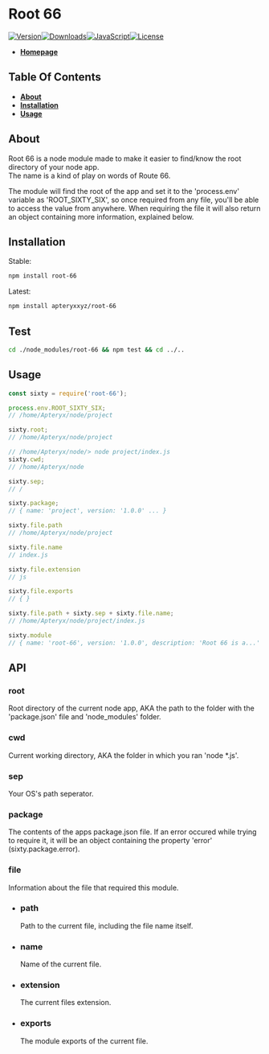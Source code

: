 # Root 66

[![Version][version-image]][github-url][![Downloads][downloads-image]][npm-url][![JavaScript][javascript-image]][github-url][![License][license-image]][license-url]

- [**Homepage**](https://www.apteryx.xyz/npm/root-66)

## Table Of Contents

- [**About**](#about)
- [**Installation**](#installation)
- [**Usage**](#usage)

## About

Root 66 is a node module made to make it easier to find/know the root directory of your node app.<br>
The name is a kind of play on words of Route 66.

The module will find the root of the app and set it to the 'process.env' variable as 'ROOT_SIXTY_SIX', so once required from any file, you'll be able to access the value from anywhere. When requiring the file it will also return an object containing more information, explained below.

## Installation

Stable:

```bash
npm install root-66
```

Latest:

```bash
npm install apteryxxyz/root-66
```

## Test

```bash
cd ./node_modules/root-66 && npm test && cd ../..
```

## Usage

```js
const sixty = require('root-66');

process.env.ROOT_SIXTY_SIX;
// /home/Apteryx/node/project

sixty.root;
// /home/Apteryx/node/project

// /home/Apteryx/node/> node project/index.js
sixty.cwd;
// /home/Apteryx/node

sixty.sep;
// /

sixty.package;
// { name: 'project', version: '1.0.0' ... }

sixty.file.path
// /home/Apteryx/node/project

sixty.file.name
// index.js

sixty.file.extension
// js

sixty.file.exports
// { }

sixty.file.path + sixty.sep + sixty.file.name;
// /home/Apteryx/node/project/index.js

sixty.module
// { name: 'root-66', version: '1.0.0', description: 'Root 66 is a...' }
```

## API

### root
Root directory of the current node app, AKA the path to the folder with the 'package.json' file and 'node_modules' folder.

### cwd
Current working directory, AKA the folder in which you ran 'node *.js'.

### sep
Your OS's path seperator.

### package
The contents of the apps package.json file. If an error occured while trying to require it, it will be an object containing the property 'error' (sixty.package.error).

### file
Information about the file that required this module.

- ### path
    Path to the current file, including the file name itself.

- ### name
    Name of the current file.

- ### extension
    The current files extension.

- ### exports
    The module exports of the current file.


[version-image]: https://img.shields.io/github/package-json/v/apteryxxyz/root-66?logo=github
[downloads-image]: https://img.shields.io/npm/dt/root-66?logo=npm
[javascript-image]: https://img.shields.io/github/languages/top/apteryxxyz/root-66?logo=github
[license-image]: https://img.shields.io/npm/l/root-66?logo=github

[npm-url]: https://npmjs.com/package/root-66
[license-url]: https://github.com/apteryxxyz/root-66/blob/main/LICENSE
[github-url]: https://github.com/apteryxxyz/root-66/
